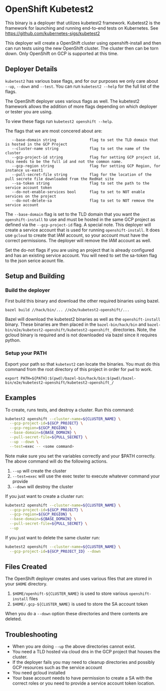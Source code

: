 # OpenShift Kubetest2

This binary is a deployer that utilizes kubetest2 framework.
Kubetest2 is the framework for launching and running end-to-end tests on Kubernetes.
See https://github.com/kubernetes-sigs/kubetest2

This deployer will create a OpenShift cluster using openshift-install and then can
run tests using the new OpenShift cluster.  The cluster then can be torn down.
Only OpenShift on GCP is supported at this time.



## Deployer Details

`kubetest2` has various base flags, and for our purposes we only care about `--up`, `--down` and `--test`.
You can run `kubetest2 --help` for the full list of the flags. 

The OpenShift deployer uses various flags as well. The kubetest2 framework allows the addition of
more flags depending on which deployer or tester you are using.

To view these flags run `kubetest2 openshift --help`.

The flags that we are most concered about are:

```console
   --base-domain string               flag to set the TLD domain that is hosted in the GCP Project
   --cluster-name string              flag to set the name of the cluster
   --gcp-project-id string            flag for setting GCP project id, this needs to be the full id and not the common name.
   --gcp-region string                flag for setting GCP Region, for instance us-east1
   --pull-secret-file string          flag for the location of the pull secrete file downloaded from the RedHat site
   --sa-token string                  flag to set the path to the service account token
   --do-not-enable-services bool      flag to set to NOT enable services on the project
   --do-not-delete-sa                 flag to set to NOT remove the service account
```

The `--base-domain` flag is set to the TLD domain that you want the `openshift-install` to use and must be hosted
in the same GCP project as defined via the `--gcp-project-id` flag.
A special note.  This deployer will create a service account that is used for running `openshift-install`. It does
use `gcloud` to create that IAM account, so your account must have the correct permissions.
The deployer will remove the IAM account as well.

Set the do-not flags if you are using an project that is already configured and has an existing service account. You will
need to set the sa-token flag to the json serice acount file.

## Setup and Building

### Build the deployer

First build this binary and download the other required binaries using bazel.

```console
bazel build //hack/bin/... //e2e/kubetest2-openshift/...
```

Bazel will download the kubetest2 binaries as well as the `openshift-install` binary.
These binaries are then placed in the `bazel-bin/hack/bin` and `bazel-bin/e2e/kubetest2-openshift/kubetest2-openshift_`
directories. Note, the gcloud binary is required and is not downloaded via bazel since it requires python.

### Setup your PATH

Export your path so that `kubetest2` can locate the binaries. You must do this command from the root
directory of this project in order for `pwd` to work.

```console
export PATH=${PATH}:$(pwd)/bazel-bin/hack/bin:$(pwd)/bazel-bin/e2e/kubetest2-openshift/kubetest2-openshift_/
```

## Examples

To create, runs tests, and destroy a cluster. Run this command:

```bash
kubetest2 openshift --cluster-name=${CLUSTER_NAME} \
  --gcp-project-id=${GCP_PROJECT} \
  --gcp-region=${GCP_REGION} \
  --base-domain=${BASE_DOMAIN} \
  --pull-secret-file=${PULL_SECRET} \
  --up --down \
  --test=exec -- <some command>
```

Note make sure you set the variables correctly and your $PATH correctly.
The above command will do the following actions.

1. `--up` will create the cluster
1. `--test=exec` will use the exec tester to execute whatever command your provide
1. `--down` will destroy the cluster

If you just want to create a cluster run:

```bash
kubetest2 openshift --cluster-name=${CLUSTER_NAME} \
  --gcp-project-id=${GCP_PROJECT} \
  --gcp-region=${GCP_REGION} \
  --base-domain=${BASE_DOMAIN} \
  --pull-secret-file=${PULL_SECRET} \
  --up
```

If you just want to delete the same cluster run:

```bash
kubetest2 openshift --cluster-name=${CLUSTER_NAME} \
  --gcp-project-id=${GCP_PROJECT_ID} --down
```

## Files Created

The OpenShift deployer creates and uses various files that are stored in your `$HOME` directory.

1. `$HOME/openhift-${CLUSTER_NAME}` is used to store various `openshift-install` files
1. `$HOME/.gcp-${CLUSTER_NAME}` is used to store the SA account token

When you do a `--down` option these directories and there contents are deleted.

## Troubleshooting

- When you are doing `--up` the above directories cannot exist.
- You need a TLD hosted via cloud dns in the GCP project that houses the cluster.
- If the deployer fails you may need to cleanup directories and possibly GCP resources such as the service account
- You need gcloud installed
- Your base account needs to have permission to create a SA with the correct roles or you need to provide a service account token location.

